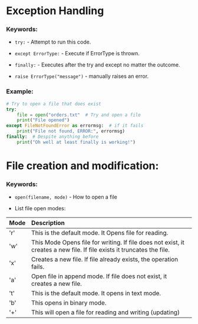 # Exception Handling
### Keywords:
* `try:` - Attempt to run this code.


* `except ErrorType:` - Execute if ErrorType is thrown.  


* `finally:` - Executes after the try and except no matter the outcome.  


* `raise ErrorType("message")` - manually raises an error.


### Example: 
```python
# Try to open a file that does exist
try:
    file = open("orders.txt"  # Try and open a file
    print("File opened")
except FileNotFoundError as errormsg:  # if it fails
    print("File not found, ERROR:", errormsg)
finally:  # Despite anything before
    print("Oh well at least finally is working!")
```  

# File creation and modification:
### Keywords:  
* `open(filename, mode)` - How to open a file
  

* List file open modes:  

| Mode |Description|  
|:---- |:----  
|'r' |This is the default mode. It Opens file for reading. |  
|'w' |This Mode Opens file for writing. If file does not exist, it creates a new file. If file exists it truncates the file.|  
|'x' |Creates a new file. If file already exists, the operation fails.|  
|'a' |Open file in append mode. If file does not exist, it creates a new file.|  
|'t' |This is the default mode. It opens in text mode.|  
|'b' |This opens in binary mode.|  
|'+' |This will open a file for reading and writing (updating)|  


